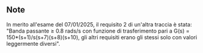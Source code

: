 ## Note

In merito all'esame del 07/01/2025, il requisito 2 di un'altra traccia è stata: "Banda passante ≥ 0.8 rads/s con funzione di trasferimento pari a G(s) = 150*(s+1)/s(s+7)(s+8)(s+10), gli altri requisiti erano gli stessi solo con valori leggermente diversi".